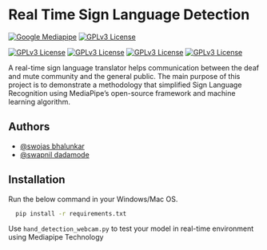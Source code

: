 # Real Time Sign Language Detection

[![Google Mediapipe](https://camo.githubusercontent.com/a7f74d0f690e7e8e7a51a4e7d523f2eac48327a5bc03d7e77a8ce2c4029d581a/68747470733a2f2f696d672e736869656c64732e696f2f62616467652f476f6f676c652532304672616d65776f726b2d4d65646961506970652d627269676874677265656e)](https://google.github.io/mediapipe/) 
[![GPLv3 License](https://camo.githubusercontent.com/4644a9143a31722223d17a11d55e5e4a21c36abb95380b434330b7630de6f4e8/68747470733a2f2f696d672e736869656c64732e696f2f62616467652f4d65646961506970652d48616e64732d627269676874677265656e)](https://google.github.io/mediapipe/solutions/hands.html)

[![GPLv3 License](https://camo.githubusercontent.com/695d7db16ca0dbfbfd4859ecdab5f6e2cb7fbe76df26fd97abe5cd4e610289ae/68747470733a2f2f696d672e736869656c64732e696f2f62616467652f4a7570797465722d2532334633373632362e7376673f7374796c653d666f722d7468652d6261646765266c6f676f3d4a757079746572266c6f676f436f6c6f723d7768697465)](https://jupyter.org/)
[![GPLv3 License](https://camo.githubusercontent.com/f737c8a9e60949e59f80fcca0b0019df76efb3c8ae56d38736bb93e44b447000/68747470733a2f2f696d672e736869656c64732e696f2f62616467652f70616e6461732d2532333135303435382e7376673f7374796c653d666f722d7468652d6261646765266c6f676f3d70616e646173266c6f676f436f6c6f723d7768697465)](https://pandas.pydata.org/)
[![GPLv3 License](https://camo.githubusercontent.com/a1c5e9056e3be1e1058d8517b025af60f61f75395a78245776db71a7703aff9c/68747470733a2f2f696d672e736869656c64732e696f2f62616467652f6e756d70792d2532333031333234332e7376673f7374796c653d666f722d7468652d6261646765266c6f676f3d6e756d7079266c6f676f436f6c6f723d7768697465)](https://numpy.org/)
[![GPLv3 License](https://camo.githubusercontent.com/8a64e82b88b71294679fccf25fc132fe4f2aee0d2b44174559df4dc1f9bd507b/68747470733a2f2f696d672e736869656c64732e696f2f62616467652f707974686f6e2d2532333134333534432e7376673f7374796c653d666f722d7468652d6261646765266c6f676f3d707974686f6e266c6f676f436f6c6f723d7768697465)](https://www.python.org/)

A real-time sign language translator helps communication between the deaf and mute
community and the general public. The main purpose of this project is to demonstrate a methodology that simplified Sign Language Recognition using MediaPipe’s open-source framework and machine learning algorithm.


## Authors
- [@swojas bhalunkar](https://github.com/swojas)
- [@swapnil dadamode](https://github.com/iamSwaps)


## Installation

Run the below command in your Windows/Mac OS.

```bash
  pip install -r requirements.txt
```
    
Use ```hand_detection_webcam.py``` to test your model in real-time environment using Mediapipe Technology
